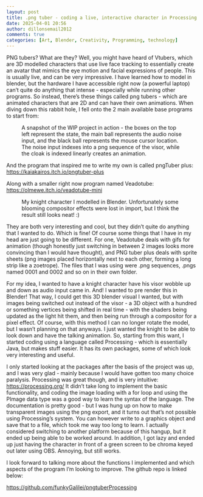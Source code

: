 ```yaml
---
layout: post
title: .png tuber - coding a live, interactive character in Processing
date: 2025-04-01 20:56
author: dillonsemail2012
comments: true
categories: [Art, Blender, Creativity, Programming, technology]
---
```

<!-- wp:paragraph -->
<p>PNG tubers? What are they? Well, you might have heard of Vtubers, which are 3D modelled characters that use live face tracking to essentially create an avatar that mimics the eye motion and facial expressions of people. This is usually live, and can be very impressive. I have learned how to model in blender, but the hardware I have accessible right now (a powerful laptop) can’t quite do anything that intense - especially while running other programs. So instead, there’s these things called png tubers - which are animated characters that are 2D and can have their own animations. When diving down this rabbit hole, I fell onto the 2 main available base programs to start from:</p>
<!-- /wp:paragraph -->

<!-- wp:image {"id":283,"sizeSlug":"full","linkDestination":"none","align":"right"} -->
<figure class="wp-block-image alignright size-full"><img src="https://dillonsmith57.wordpress.com/wp-content/uploads/2025/04/knight.gif" alt="" class="wp-image-283" /><figcaption class="wp-element-caption">A snapshot of the WIP project in action - the boxes on the top left represent the state, the main ball represents the audio noise input, and the black ball represents the mouse cursor location. The noise input indexes into a png sequence of the visor, while the cloak is indexed linearly creates an animation.</figcaption></figure>
<!-- /wp:image -->

<!-- wp:paragraph -->
<p>And the program that inspired me to write my own is called pngTuber plus:<br><a href="https://kaiakairos.itch.io/pngtuber-plus">https://kaiakairos.itch.io/pngtuber-plus</a></p>
<!-- /wp:paragraph -->

<!-- wp:paragraph -->
<p>Along with a smaller right now program named Veadotube:<br><a href="https://olmewe.itch.io/veadotube-mini">https://olmewe.itch.io/veadotube-mini</a></p>
<!-- /wp:paragraph -->

<!-- wp:image {"id":276,"sizeSlug":"full","linkDestination":"none","align":"left"} -->
<figure class="wp-block-image alignleft size-full"><img src="https://dillonsmith57.wordpress.com/wp-content/uploads/2025/04/completed-knight.png" alt="" class="wp-image-276" /><figcaption class="wp-element-caption">My knight character I modelled in Blender. Unfortunately some blooming compositor effects were lost in import, but I think the result still looks neat! :)</figcaption></figure>
<!-- /wp:image -->

<!-- wp:paragraph -->
<p>They are both very interesting and cool, but they didn’t quite do anything that I wanted to do. Which is fine! Of course some things that I have in my head are just going to be different. For one, Veadotube deals with gifs for animation (though honestly just switching in between 2 images looks more convincing than I would have thought), and PNG tuber plus deals with sprite sheets (png images placed horizontally next to each other, forming a long strip like a zoetrope). The files that I was using were .png sequences, .pngs named 0001 and 0002 and so on in their own folder.</p>
<!-- /wp:paragraph -->

<!-- wp:paragraph -->
<p>For my idea, I wanted to have a knight character have his visor wobble up and down as audio input came in. And! I wanted to pre render this in Blender! That way, I could get this 3D blender visual I wanted, but with images being switched out instead of the visor - a 3D object with a hundred or something vertices being shifted in real time - with the shaders being updated as the light hit them, and then being run through a compositor for a pixel effect. Of course, with this method I can no longer rotate the model, but I wasn’t planning on that anyways. I just wanted the knight to be able to look down and have the talking animation. So, starting from this want, I started coding using a language called Processing - which is essentially Java, but makes stuff easier. It has its own packages, some of which look very interesting and useful.</p>
<!-- /wp:paragraph -->

<!-- wp:paragraph -->
<p>I only started looking at the packages after the basis of the project was up, and I was very glad - mainly because I would have gotten too many choice paralysis. Processing was great though, and is very intuitive: <a href="https://processing.org/">https://processing.org/</a> It didn’t take long to implement the basic functionality, and coding the image loading with a for loop and using the PImage data type was a good way to learn the syntax of the language. The documentation is pretty good - but I was hung up on how to make transparent images using the png export, and it turns out that’s not possible using Processing’s system. You can however write to a graphics object and save that to a file, which took me way too long to learn. I actually considered switching to another platform because of this hangup, but it ended up being able to be worked around. In addition, I got lazy and ended up just having the character in front of a green screen to be chroma keyed out later using OBS. Annoying, but still works. </p>
<!-- /wp:paragraph -->

<!-- wp:paragraph -->
<p>I look forward to talking more about the functions I implemented and which aspects of the program I’m looking to improve. The github repo is linked below:</p>
<!-- /wp:paragraph -->

<!-- wp:paragraph -->
<p><a href="https://github.com/funkyGalilei/pngtuberProcessing">https://github.com/funkyGalilei/pngtuberProcessing</a></p>
<!-- /wp:paragraph -->

<!-- wp:paragraph -->
<p><br></p>
<!-- /wp:paragraph -->

<!-- wp:paragraph -->
<p><br></p>
<!-- /wp:paragraph -->
